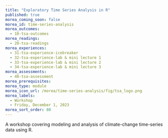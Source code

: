 ```yaml
---
title: "Exploratory Time Series Analysis in R"
published: true
morea_coming_soon: false
morea_id: time-series-analysis
morea_outcomes:
  - 10-tsa-outcomes
morea_readings:
  - 20-tsa-readings
morea_experiences:
  - 31-tsa-experience-icebreaker
  - 32-tsa-experience-lab & mini lecture 1
  - 33-tsa-experience-lab & mini lecture 2
  - 34-tsa-experience-lab & mini lecture 3
morea_assessments:
  - 40-tsa-assessment
morea_prerequisites:
morea_type: module
morea_icon_url: /morea/time-series-analysis/fig/tsa_logo.png
morea_labels:
  - Workshop
  - Friday, December 1, 2023
morea_sort_order: 80
---
```


A workshop covering modeling and analysis of climate-change time-series data using R.
